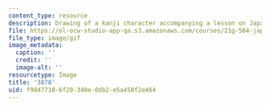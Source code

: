 ```yaml
---
content_type: resource
description: Drawing of a kanji character accompanying a lesson on Japanese.
file: https://ol-ocw-studio-app-qa.s3.amazonaws.com/courses/21g-504-japanese-iv-spring-2009/f98477106f20340e0db2e5a458f2e464_3878.gif
file_type: image/gif
image_metadata:
  caption: ''
  credit: ''
  image-alt: ''
resourcetype: Image
title: '3878'
uid: f9847710-6f20-340e-0db2-e5a458f2e464
---
```

